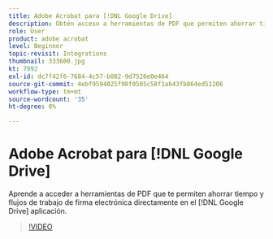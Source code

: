 ```yaml
---
title: Adobe Acrobat para [!DNL Google Drive]
description: Obtén acceso a herramientas de PDF que permiten ahorrar tiempo y flujos de trabajo de firma electrónica directamente en el [!DNL Google Drive] aplicación
role: User
product: adobe acrobat
level: Beginner
topic-revisit: Integrations
thumbnail: 333600.jpg
kt: 7992
exl-id: dc7f42f6-7684-4c57-b082-9d7526e0e464
source-git-commit: 4ebf9594025f98f0505c58f1ab43fb864ed51206
workflow-type: tm+mt
source-wordcount: '35'
ht-degree: 0%

---
```


# Adobe Acrobat para [!DNL Google Drive]

Aprende a acceder a herramientas de PDF que te permiten ahorrar tiempo y flujos de trabajo de firma electrónica directamente en el [!DNL Google Drive] aplicación.

>[!VIDEO](https://video.tv.adobe.com/v/333600?quality=12&learn=on&hidetitle=true)
